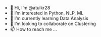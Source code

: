 - 👋 Hi, I’m @atulkr28
- 👀 I’m interested in Python, NLP, ML
- 🌱 I’m currently learning Data Analysis
- 💞️ I’m looking to collaborate on Clustering
- 📫 How to reach me ...

<!---
atulkr28/atulkr28 is a ✨ special ✨ repository because its `README.md` (this file) appears on your GitHub profile.
You can click the Preview link to take a look at your changes.
--->
